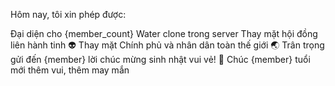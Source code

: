 Hôm nay, tôi xin phép được:

Đại diện cho {member_count} Water clone trong server
Thay mặt hội đồng liên hành tinh :alien:
Thay mặt Chính phủ và nhân dân toàn thế giới :earth_asia:
Trân trọng gửi đến {member} lời chúc mừng sinh nhật vui vẻ! :tada: Chúc {member} tuổi mới thêm vui, thêm may mắn
